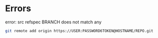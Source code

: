# Errors
error: src refspec BRANCH does not match any
```bash
git remote add origin https://USER:PASSWORD6TOKEN@HOSTNAME/REPO.git
```
